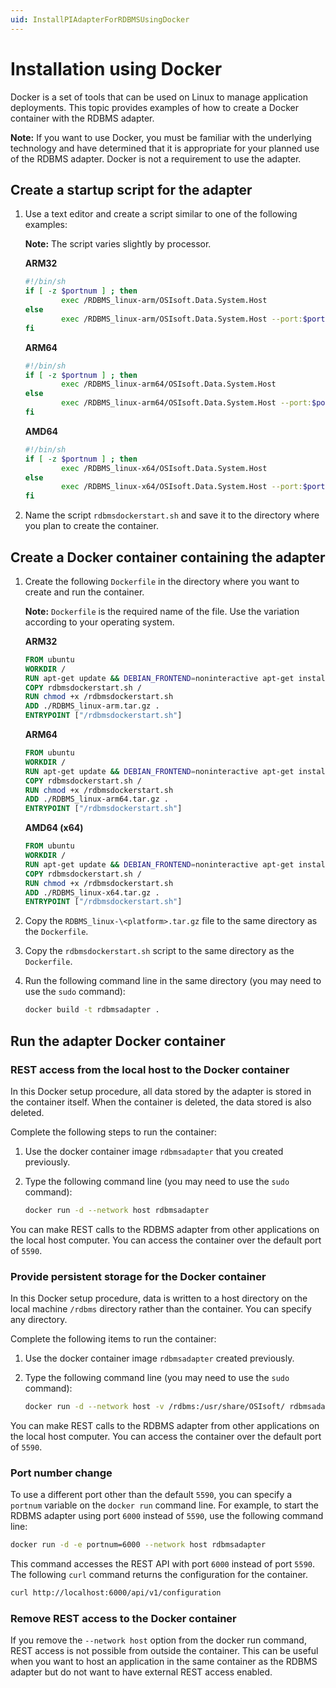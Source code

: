 ```yaml
---
uid: InstallPIAdapterForRDBMSUsingDocker
---
```


# Installation using Docker

Docker is a set of tools that can be used on Linux to manage application deployments. This topic provides examples of how to create a Docker container with the RDBMS adapter.

**Note:** If you want to use Docker, you must be familiar with the underlying technology and have determined that it is appropriate for your planned use of the RDBMS adapter. Docker is not a requirement to use the adapter.

## Create a startup script for the adapter

1. Use a text editor and create a script similar to one of the following examples:

    **Note:** The script varies slightly by processor.

    **ARM32**

    ```bash
    #!/bin/sh
    if [ -z $portnum ] ; then
            exec /RDBMS_linux-arm/OSIsoft.Data.System.Host
    else
            exec /RDBMS_linux-arm/OSIsoft.Data.System.Host --port:$portnum
    fi
    ```
    
    **ARM64**
    
    ```bash
    #!/bin/sh
    if [ -z $portnum ] ; then
            exec /RDBMS_linux-arm64/OSIsoft.Data.System.Host
    else
            exec /RDBMS_linux-arm64/OSIsoft.Data.System.Host --port:$portnum
    fi
    ```
    
    **AMD64**
    
    ```bash
    #!/bin/sh
    if [ -z $portnum ] ; then
            exec /RDBMS_linux-x64/OSIsoft.Data.System.Host
    else
            exec /RDBMS_linux-x64/OSIsoft.Data.System.Host --port:$portnum
    fi
    ```
    
2. Name the script `rdbmsdockerstart.sh` and save it to the directory where you plan to create the container.

## Create a Docker container containing the adapter

1. Create the following `Dockerfile` in the directory where you want to create and run the container. 

    **Note:** `Dockerfile` is the required name of the file. Use the variation according to your operating system.

    **ARM32**

    ```dockerfile
    FROM ubuntu
    WORKDIR /
    RUN apt-get update && DEBIAN_FRONTEND=noninteractive apt-get install -y ca-certificates libicu60 libssl1.1 curl
    COPY rdbmsdockerstart.sh /
    RUN chmod +x /rdbmsdockerstart.sh
    ADD ./RDBMS_linux-arm.tar.gz .
    ENTRYPOINT ["/rdbmsdockerstart.sh"]
    ```
    
    **ARM64**

    ```dockerfile
    FROM ubuntu
    WORKDIR /
    RUN apt-get update && DEBIAN_FRONTEND=noninteractive apt-get install -y ca-certificates libicu66 libssl1.1 curl
    COPY rdbmsdockerstart.sh /
    RUN chmod +x /rdbmsdockerstart.sh
    ADD ./RDBMS_linux-arm64.tar.gz .
    ENTRYPOINT ["/rdbmsdockerstart.sh"]
    ```

    **AMD64 (x64)**

    ```dockerfile
    FROM ubuntu
    WORKDIR /
    RUN apt-get update && DEBIAN_FRONTEND=noninteractive apt-get install -y ca-certificates libicu66 libssl1.1 curl
    COPY rdbmsdockerstart.sh /
    RUN chmod +x /rdbmsdockerstart.sh
    ADD ./RDBMS_linux-x64.tar.gz .
    ENTRYPOINT ["/rdbmsdockerstart.sh"]
    ```

2. Copy the `RDBMS_linux-\<platform>.tar.gz` file to the same directory as the `Dockerfile`.

3. Copy the `rdbmsdockerstart.sh` script to the same directory as the `Dockerfile`.

4. Run the following command line in the same directory (you may need to use the `sudo` command):

    ```bash
    docker build -t rdbmsadapter .
    ```

## Run the adapter Docker container

### REST access from the local host to the Docker container

<!-- Mark Bishop 4/16: We should lead with this text. -->

In this Docker setup procedure, all data stored by the adapter is stored in the container itself. When the container is deleted, the data stored is also deleted.

Complete the following steps to run the container:

1. Use the docker container image `rdbmsadapter` that you created previously.
2. Type the following command line (you may need to use the `sudo` command):

    ```bash
    docker run -d --network host rdbmsadapter
    ```

You can make REST calls to the RDBMS adapter from other applications on the local host computer. You can access the container over the default port of `5590`.

### Provide persistent storage for the Docker container

In this Docker setup procedure, data is written to a host directory on the local machine `/rdbms` directory rather than the container. You can specify any directory.

Complete the following items to run the container:

1. Use the docker container image `rdbmsadapter` created previously.
2. Type the following command line (you may need to use the `sudo` command):

    ```bash
    docker run -d --network host -v /rdbms:/usr/share/OSIsoft/ rdbmsadapter
    ```

You can make REST calls to the RDBMS adapter from other applications on the local host computer. You can access the container over the default port of `5590`.

### Port number change

To use a different port other than the default `5590`, you can specify a `portnum` variable on the `docker run` command line. For example, to start the RDBMS adapter using port `6000` instead of `5590`, use the following command line:

```bash
docker run -d -e portnum=6000 --network host rdbmsadapter
```

This command accesses the REST API with port `6000` instead of port `5590`. The following `curl` command returns the configuration for the container.

```bash
curl http://localhost:6000/api/v1/configuration
```

### Remove REST access to the Docker container

If you remove the `--network host` option from the docker run command, REST access is not possible from outside the container. This can be useful when you want to host an application in the same container as the RDBMS adapter but do not want to have external REST access enabled.
